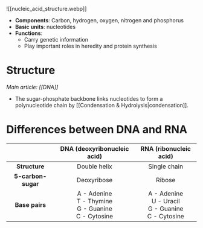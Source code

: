 ![[nucleic_acid_structure.webp]]
- **Components**: Carbon, hydrogen, oxygen, nitrogen and phosphorus
- **Basic units**: <span class="hi-blue">nucleotides</span>
- **Functions**:
	- Carry genetic information
	- Play important roles in heredity and protein synthesis

# Structure
*Main article: [[DNA]]*
- The sugar-phosphate backbone links nucleotides to form a polynucleotide chain by [[Condensation & Hydrolysis|condensation]].

# Differences between DNA and RNA
|                    |                DNA (deoxyribonucleic acid)                |                    RNA (ribonucleic acid)                     |
| :----------------: | :-------------------------------------------------------: | :-----------------------------------------------------------: |
|   **Structure**    |                       Double helix                        |                         Single chain                          |
| **5-carbon-sugar** |                        Deoxyribose                        |                            Ribose                             |
|   **Base pairs**   | A - Adenine<br>T - Thymine<br>G - Guanine<br>C - Cytosine | A - Adenine<br>U - Uracil<br>G - Guanine<br>C - Cytosine</td> |

